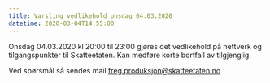```yaml
---
title: Varsling vedlikehold onsdag 04.03.2020
datetime: 2020-03-04T14:55:00
---
```

Onsdag 04.03.2020 kl 20:00 til 23:00 gjøres det vedlikehold på nettverk og tilgangspunkter til Skatteetaten. Kan medføre korte bortfall av tilgjenglig.

Ved spørsmål så sendes mail freg.produksjon@skatteetaten.no
